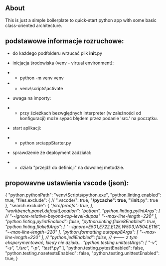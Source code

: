 ## About
This is just a simple boilerplate to quick-start python app with some basic class-oriented architecture.

## podstawowe informacje rozruchowe:
- do każdego podfolderu wrzucać plik __init__.py
- inicjacja środowiska (venv - virtual environment):
- - python -m venv venv
- - venv\scripts\activate

- uwaga na importy: 
- - przy ścieżkach bezwględnych interpreter (w zależności od konfiguracji) może sypać błędem przez podanie 'src.' na początku. 


- start aplikacji:
- - python src\appStarter.py

- sprawdzenie że deployment zadziałał:
- - działa "przejdź do definicji" na dowolnej metodzie.

## propowavne ustawienia vscode (json):
{
    "python.pythonPath": "venv\\Scripts\\python.exe",
    "python.linting.enabled": true,
    "files.exclude": {
        // ".vscode/": true,
        "**/__pycache__": true,
        "**/__init__.py": true
    },
    "search.exclude": {
        "/src/_proofs": true,
    },
    "workbench.panel.defaultLocation": "bottom",
    "python.linting.pylintArgs": [
        // "--ignore-relative-beyond-top-level-dupas"
        "--max-line-length=220"
    ],
    "python.linting.pylintEnabled": false,
    "python.linting.flake8Enabled": true,
    "python.linting.flake8Args": [
        "--ignore=E501,E722,E125,W503,W504,E116",
        "--max-line-length=220"
    ],
    "python.formatting.autopep8Args": [
        "--max-line-length=220"
    ],
    // "python.jediEnabled": false,  // <--- z tym eksperymentować, kiedy nie działa...
    "python.testing.unittestArgs": [
        "-v",
        "-s",
        "./src",
        "-p",
        "test_*.py"
    ],
    "python.testing.pytestEnabled": false,
    "python.testing.nosetestsEnabled": false,
    "python.testing.unittestEnabled": true,
}
